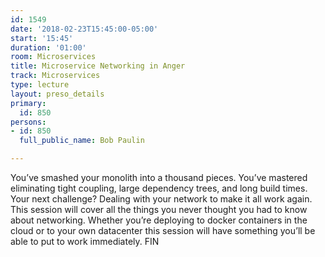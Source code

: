 ```yaml
---
id: 1549
date: '2018-02-23T15:45:00-05:00'
start: '15:45'
duration: '01:00'
room: Microservices
title: Microservice Networking in Anger
track: Microservices
type: lecture
layout: preso_details
primary:
  id: 850
persons:
- id: 850
  full_public_name: Bob Paulin

---
```

You’ve smashed your monolith into a thousand pieces.  You’ve mastered eliminating tight coupling, large dependency trees, and long build times.  Your next challenge?  Dealing with your network to make it all work again.  This session will cover all the things you never thought you had to know about networking. Whether you’re deploying to docker containers in the cloud or to your own datacenter this session will have something you’ll be able to put to work immediately.  FIN